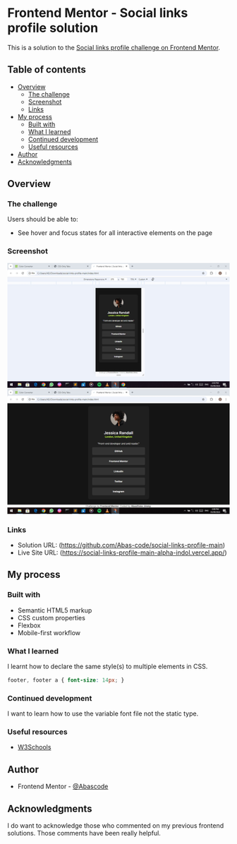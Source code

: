 # Frontend Mentor - Social links profile solution

This is a solution to the [Social links profile challenge on Frontend Mentor](https://www.frontendmentor.io/challenges/social-links-profile-UG32l9m6dQ).

## Table of contents

- [Overview](#overview)
  - [The challenge](#the-challenge)
  - [Screenshot](#screenshot)
  - [Links](#links)
- [My process](#my-process)
  - [Built with](#built-with)
  - [What I learned](#what-i-learned)
  - [Continued development](#continued-development)
  - [Useful resources](#useful-resources)
- [Author](#author)
- [Acknowledgments](#acknowledgments)


## Overview

### The challenge

Users should be able to:
- See hover and focus states for all interactive elements on the page

### Screenshot

![mobile view](./social-profile-mobile-result.jpg)
![desktop view](./social-profile-desktop-result.jpg)

### Links

- Solution URL: (https://github.com/Abas-code/social-links-profile-main)
- Live Site URL: (https://social-links-profile-main-alpha-indol.vercel.app/)

## My process

### Built with

- Semantic HTML5 markup
- CSS custom properties
- Flexbox
- Mobile-first workflow

### What I learned

I learnt how to declare the same style(s) to multiple elements in CSS.

```css
footer, footer a { font-size: 14px; }
```

### Continued development

I want to learn how to use the variable font file not the static type.

### Useful resources

- [W3Schools](https://www.w3schools.com)


## Author

- Frontend Mentor - [@Abascode](https://www.frontendmentor.io/profile/Abascode)


## Acknowledgments

I do want to acknowledge those who commented on my previous frontend solutions. Those comments have been really helpful. 